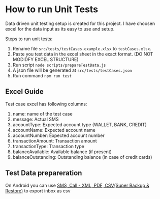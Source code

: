 # How to run Unit Tests

Data driven unit testing setup is created for this project. I have choosen excel for the data input as its easy to use and setup.

Steps to run unit tests:

1. Rename file `src/tests/testCases.example.xlsx` to `testCases.xlsx`.
2. Paste you test data in the excel sheet in the exact format. (DO NOT MODIDFY EXCEL STRUCTURE)
3. Run script `node scripts/prepareTestData.js`
4. A json file will be generated at `src/tests/testCases.json`
5. Run command  `npm run test`


## Excel Guide

Test case excel has following columns:
1. name: name of the test case
2. message: Actual SMS
3. accountType: Expected account type (WALLET, BANK, CREDIT)
4. accountName: Expected account name
5. accountNumber: Expected account number
6. transactionAmount: Transaction amount
7. transactionType: Transaction type
8. balanceAvailable: Available balance (if present)
9. balanceOutstanding: Outstanding balance (in case of credit cards)

## Test Data prepareration

On Android you can use [SMS, Call - XML, PDF, CSV(Super Backup & Restore)](https://play.google.com/store/apps/details?id=com.greenchills.superbackup) to export inbox as csv